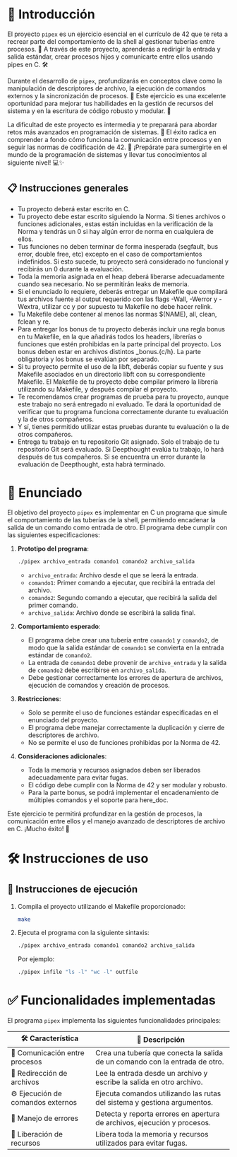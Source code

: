 # 🌟 Introducción

El proyecto `pipex` es un ejercicio esencial en el currículo de 42 que te reta a recrear parte del comportamiento de la shell al gestionar tuberías entre procesos. 🔗 A través de este proyecto, aprenderás a redirigir la entrada y salida estándar, crear procesos hijos y comunicarte entre ellos usando pipes en C. 🛠️

Durante el desarrollo de `pipex`, profundizarás en conceptos clave como la manipulación de descriptores de archivo, la ejecución de comandos externos y la sincronización de procesos. 🚀 Este ejercicio es una excelente oportunidad para mejorar tus habilidades en la gestión de recursos del sistema y en la escritura de código robusto y modular. 🧠

La dificultad de este proyecto es intermedia y te preparará para abordar retos más avanzados en programación de sistemas. 🔑 El éxito radica en comprender a fondo cómo funciona la comunicación entre procesos y en seguir las normas de codificación de 42. 🧹 ¡Prepárate para sumergirte en el mundo de la programación de sistemas y llevar tus conocimientos al siguiente nivel! 💻✨

## 📋 Instrucciones generales

- Tu proyecto deberá estar escrito en C.
- Tu proyecto debe estar escrito siguiendo la Norma. Si tienes archivos o funciones adicionales, estas están incluidas en la verificación de la Norma y tendrás un 0 si hay algún error de norma en cualquiera de ellos.
- Tus funciones no deben terminar de forma inesperada (segfault, bus error, double free, etc) excepto en el caso de comportamientos indefinidos. Si esto sucede, tu proyecto será considerado no funcional y recibirás un 0 durante la evaluación.
- Toda la memoria asignada en el heap deberá liberarse adecuadamente cuando sea necesario. No se permitirán leaks de memoria.
- Si el enunciado lo requiere, deberás entregar un Makefile que compilará tus archivos fuente al output requerido con las flags -Wall, -Werror y -Wextra, utilizar cc y por supuesto tu Makefile no debe hacer relink.
- Tu Makefile debe contener al menos las normas $(NAME), all, clean, fclean y re.
- Para entregar los bonus de tu proyecto deberás incluir una regla bonus en tu Makefile, en la que añadirás todos los headers, librerías o funciones que estén prohibidas en la parte principal del proyecto. Los bonus deben estar en archivos distintos _bonus.{c/h}. La parte obligatoria y los bonus se evalúan por separado.
- Si tu proyecto permite el uso de la libft, deberás copiar su fuente y sus Makefile asociados en un directorio libft con su correspondiente Makefile. El Makefile de tu proyecto debe compilar primero la librería utilizando su Makefile, y después compilar el proyecto.
- Te recomendamos crear programas de prueba para tu proyecto, aunque este trabajo no será entregado ni evaluado. Te dará la oportunidad de verificar que tu programa funciona correctamente durante tu evaluación y la de otros compañeros.
- Y sí, tienes permitido utilizar estas pruebas durante tu evaluación o la de otros compañeros.
- Entrega tu trabajo en tu repositorio Git asignado. Solo el trabajo de tu repositorio Git será evaluado. Si Deepthought evalúa tu trabajo, lo hará después de tus compañeros. Si se encuentra un error durante la evaluación de Deepthought, esta habrá terminado.

# 📄 Enunciado

El objetivo del proyecto `pipex` es implementar en C un programa que simule el comportamiento de las tuberías de la shell, permitiendo encadenar la salida de un comando como entrada de otro. El programa debe cumplir con las siguientes especificaciones:

1. **Prototipo del programa**:
    ```bash
    ./pipex archivo_entrada comando1 comando2 archivo_salida
    ```
    - `archivo_entrada`: Archivo desde el que se leerá la entrada.
    - `comando1`: Primer comando a ejecutar, que recibirá la entrada del archivo.
    - `comando2`: Segundo comando a ejecutar, que recibirá la salida del primer comando.
    - `archivo_salida`: Archivo donde se escribirá la salida final.

2. **Comportamiento esperado**:
    - El programa debe crear una tubería entre `comando1` y `comando2`, de modo que la salida estándar de `comando1` se convierta en la entrada estándar de `comando2`.
    - La entrada de `comando1` debe provenir de `archivo_entrada` y la salida de `comando2` debe escribirse en `archivo_salida`.
    - Debe gestionar correctamente los errores de apertura de archivos, ejecución de comandos y creación de procesos.

3. **Restricciones**:
    - Solo se permite el uso de funciones estándar especificadas en el enunciado del proyecto.
    - El programa debe manejar correctamente la duplicación y cierre de descriptores de archivo.
    - No se permite el uso de funciones prohibidas por la Norma de 42.

4. **Consideraciones adicionales**:
    - Toda la memoria y recursos asignados deben ser liberados adecuadamente para evitar fugas.
    - El código debe cumplir con la Norma de 42 y ser modular y robusto.
    - Para la parte bonus, se podrá implementar el encadenamiento de múltiples comandos y el soporte para here_doc.

Este ejercicio te permitirá profundizar en la gestión de procesos, la comunicación entre ellos y el manejo avanzado de descriptores de archivo en C. ¡Mucho éxito! 🚀

# 🛠️ Instrucciones de uso

## 🚀 Instrucciones de ejecución

1. Compila el proyecto utilizando el Makefile proporcionado:
    ```bash
    make
    ```

2. Ejecuta el programa con la siguiente sintaxis:
    ```bash
    ./pipex archivo_entrada comando1 comando2 archivo_salida
    ```
    Por ejemplo:
    ```bash
    ./pipex infile "ls -l" "wc -l" outfile
    ```

# ✅ Funcionalidades implementadas

El programa `pipex` implementa las siguientes funcionalidades principales:

| 🛠️ Característica                  | 📜 Descripción                                                                 |
|------------------------------------|-------------------------------------------------------------------------------|
| 🔗 Comunicación entre procesos      | Crea una tubería que conecta la salida de un comando con la entrada de otro.  |
| 📂 Redirección de archivos         | Lee la entrada desde un archivo y escribe la salida en otro archivo.          |
| ⚙️ Ejecución de comandos externos   | Ejecuta comandos utilizando las rutas del sistema y gestiona argumentos.      |
| 🚦 Manejo de errores               | Detecta y reporta errores en apertura de archivos, ejecución y procesos.      |
| 🧹 Liberación de recursos           | Libera toda la memoria y recursos utilizados para evitar fugas.               |

